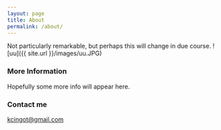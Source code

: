 ```yaml
---
layout: page
title: About
permalink: /about/
---
```


Not particularly remarkable, but perhaps this will change in due course.
![uu]({{ site.url }}/images/uu.JPG)


### More Information

Hopefully some more info will appear here.


### Contact me

[kcingot@gmail.com](mailto:kcingot@gmail.com)
